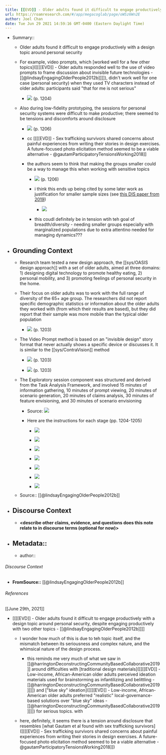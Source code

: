```yaml
---
title: [[EVD]] - Older adults found it difficult to engage productively with a design topic around personal security, despite engaging productively with two other topics - [[@lindsayEngagingOlderPeople2012b]]
url: https://roamresearch.com/#/app/megacoglab/page/oWSz6Wn2E
author: Joel Chan
date: Tue Jun 29 2021 14:59:16 GMT-0400 (Eastern Daylight Time)
---
```


- Summary::

    - Older adults found it difficult to engage productively with a design topic around personal security

    - For example, video prompts, which [worked well for a few other topics]([[[[EVD]] - Older adults responded well to the use of video prompts to frame discussion about invisible future technologies - [[@lindsayEngagingOlderPeople2012b]]]]), didn't work well for one case (personal security) when they used TV characters instead of older adults: participants said "that for me is not serious"

        - ![](https://firebasestorage.googleapis.com/v0/b/firescript-577a2.appspot.com/o/imgs%2Fapp%2Fmegacoglab%2Fy-daMe3d01.png?alt=media&token=577849e0-bf07-4c5d-a0c8-3af8aaf40972) (p. 1204)

    - Also during low-fidelity prototyping, the sessions for personal security systems were difficult to make productive; there seemed to be tensions and discomforts around disclosure

        - ![](https://firebasestorage.googleapis.com/v0/b/firescript-577a2.appspot.com/o/imgs%2Fapp%2Fmegacoglab%2FxMnEzXRe4A.png?alt=media&token=c784a3f5-e60d-49b8-a802-6eb721917d00) (p. 1206)

        - cc [[[[EVD]] - Sex trafficking survivors shared concerns about painful experiences from writing their stories in design exercises. A future-focused photo elicitation method seemed to be a viable alternative - @gautamParticipatoryTensionsWorking2018]]

        - the authors seem to think that making the groups smaller could be a way to manage this when working with sensitive topics

            - ![](https://firebasestorage.googleapis.com/v0/b/firescript-577a2.appspot.com/o/imgs%2Fapp%2Fmegacoglab%2Fvb7ctPEHBW.png?alt=media&token=5cd4e3aa-4cce-4273-a09d-dd029b3ad5ab) (p. 1206)

            - i think this ends up being cited by some later work as justification for smaller sample sizes (see [this DIS paper from 2019](https://dl.acm.org/doi/10.1145/3322276.3322317))

                - ![](https://firebasestorage.googleapis.com/v0/b/firescript-577a2.appspot.com/o/imgs%2Fapp%2Fmegacoglab%2FrVeHYltmR0.png?alt=media&token=89d6f9d3-5db3-4b60-9ea2-c3856bcc1409)

            - this coudl definitely be in tension wtih teh goal of breadth/diversity - needing smaller groups especially with marginalized populations due to extra attentino needed for managing dynamics???
- ## **Grounding Context**

    - Research team tested a new design approach, the [[sys/OASIS design approach]] with a set of older adults, aimed at three domains: 1) designing digital technology to promote healthy eating, 2) personal mobility, and 3) promoting feelings of personal security in the home.

    - Their focus on older adults was to work with the full range of diversity of the 65+ age group. The researchers did not report specific demographic statistics or information about the older adults they worked with (from which their results are based), but they did report that their sample was more mobile than the typical older population

        - ![](https://firebasestorage.googleapis.com/v0/b/firescript-577a2.appspot.com/o/imgs%2Fapp%2Fmegacoglab%2FRX16bKrAk8.png?alt=media&token=3f4ae0cc-bcdd-4f34-b1b9-c24ac5d08afc) (p. 1203)

    - The Video Prompt method is based on an "invisible design" story format that never actually shows a specific device or discusses it. It is similar to the [[sys/ContraVision]] method

        - ![](https://firebasestorage.googleapis.com/v0/b/firescript-577a2.appspot.com/o/imgs%2Fapp%2Fmegacoglab%2FeIK7Eb_5Ev.png?alt=media&token=00b9f220-e57b-4f17-b301-940c267976ec) (p. 1203)

        - ![](https://firebasestorage.googleapis.com/v0/b/firescript-577a2.appspot.com/o/imgs%2Fapp%2Fmegacoglab%2FcBeoh6QYuN.png?alt=media&token=b801b578-0eae-4927-809d-687e7c15b8a4) (p. 1203)

    - The Exploratory session component was structured and derived from the Task Analysis Framework, and involved 15 minutes of information gathering, 10 minutes of prompt viewing, 20 minutes of scenario generation, 20 minutes of claims analysis, 30 minutes of feature envisioning, and 30 minutes of scenario envisioning

        - Source: ![](https://firebasestorage.googleapis.com/v0/b/firescript-577a2.appspot.com/o/imgs%2Fapp%2Fmegacoglab%2Fn5jSGVFjvF.png?alt=media&token=495433a8-a390-483d-9090-5bc6e735a6d4)

        - Here are the instructions for each stage (pp. 1204-1205)

            - ![](https://firebasestorage.googleapis.com/v0/b/firescript-577a2.appspot.com/o/imgs%2Fapp%2Fmegacoglab%2FpBO8Epbpbc.png?alt=media&token=90f96c61-32f2-451d-be2f-c28199cfc091)

            - ![](https://firebasestorage.googleapis.com/v0/b/firescript-577a2.appspot.com/o/imgs%2Fapp%2Fmegacoglab%2F9cvdD4FZIw.png?alt=media&token=43d58e7a-c110-46d1-b37d-6e21f8fdffb4)

            - ![](https://firebasestorage.googleapis.com/v0/b/firescript-577a2.appspot.com/o/imgs%2Fapp%2Fmegacoglab%2F2HDI9CkUjm.png?alt=media&token=5a674267-838c-48dd-8483-f28b95bc35e8)

            - ![](https://firebasestorage.googleapis.com/v0/b/firescript-577a2.appspot.com/o/imgs%2Fapp%2Fmegacoglab%2FppChUzeTMJ.png?alt=media&token=c66f86f2-68c7-4d70-89a0-9ed625fa17ee)

            - ![](https://firebasestorage.googleapis.com/v0/b/firescript-577a2.appspot.com/o/imgs%2Fapp%2Fmegacoglab%2F6m7YxKcEsV.png?alt=media&token=82e0fcd1-026a-4ca2-bb31-fcd23b199391)

            - ![](https://firebasestorage.googleapis.com/v0/b/firescript-577a2.appspot.com/o/imgs%2Fapp%2Fmegacoglab%2FCwNsIB_bTa.png?alt=media&token=f7fd8bd4-04ef-4666-8205-bad950b206ae)

            - ![](https://firebasestorage.googleapis.com/v0/b/firescript-577a2.appspot.com/o/imgs%2Fapp%2Fmegacoglab%2FIymojXWQTi.png?alt=media&token=cd1e0882-e6bd-4195-9ba2-6c8f46901a31)

    - Source:: [[@lindsayEngagingOlderPeople2012b]]
- ## **Discourse Context**

    - __<describe other claims, evidence, and questions does this note relate to in discourse terms (optional for now)>__
- ## Metadata::

    - author:: <your name page here>

###### Discourse Context

- **FromSource::** [[@lindsayEngagingOlderPeople2012b]]

###### References

[[June 29th, 2021]]

- [[[[EVD]] - Older adults found it difficult to engage productively with a design topic around personal security, despite engaging productively with two other topics - [[@lindsayEngagingOlderPeople2012b]]]]

    - I wonder how much of this is due to teh topic itself, and the mismatch between its seriousness and complex nature, and the whimsical nature of the design process.

        - this reminds me very much of what we saw in [[@harringtonDeconstructingCommunityBasedCollaborative2019]] around difficulties with [traditional design materials]([[[[EVD]] - Low-income, African-American older adults perceived ideation materials used for brainstorming as infantilizing and belittling - [[@harringtonDeconstructingCommunityBasedCollaborative2019]]]]) and ["blue sky" ideation]([[[[EVD]] - Low-income, African-American older adults preferred "realistic" local-governance-based solutions over "blue sky" ideas - [[@harringtonDeconstructingCommunityBasedCollaborative2019]]]]) for serious topics. with

    - here, definitely, it seems there is a tension around disclosure that resembles [what Gautam et al found with sex trafficking survivors]([[[[EVD]] - Sex trafficking survivors shared concerns about painful experiences from writing their stories in design exercises. A future-focused photo elicitation method seemed to be a viable alternative - @gautamParticipatoryTensionsWorking2018]])
